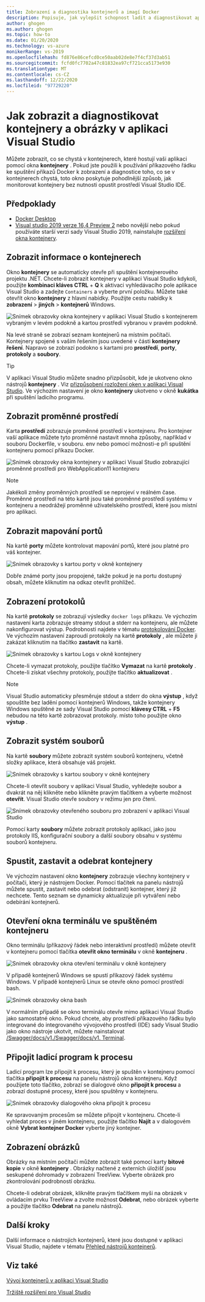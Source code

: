 ```yaml
---
title: Zobrazení a diagnostika kontejnerů a imagí Docker
description: Popisuje, jak vylepšit schopnost ladit a diagnostikovat aplikace založené na kontejnerech v aplikaci Visual Studio pomocí okna nástroje, které vám umožní zjistit, co se v kontejnerech hostujících vaší aplikaci nachází.
author: ghogen
ms.author: ghogen
ms.topic: how-to
ms.date: 01/20/2020
ms.technology: vs-azure
monikerRange: vs-2019
ms.openlocfilehash: fd876e86cefcd0ce50aab02de8e7f4cf37d3ab51
ms.sourcegitcommit: fcfd0fc7702a47c81832ea97cf721cca5173e930
ms.translationtype: MT
ms.contentlocale: cs-CZ
ms.lasthandoff: 12/22/2020
ms.locfileid: "97729220"
---
```

# <a name="how-to-view-and-diagnose-containers-and-images-in-visual-studio"></a>Jak zobrazit a diagnostikovat kontejnery a obrázky v aplikaci Visual Studio

Můžete zobrazit, co se chystá v kontejnerech, které hostují vaši aplikaci pomocí okna **kontejnery** . Pokud jste použili k používání příkazového řádku ke spuštění příkazů Docker k zobrazení a diagnostice toho, co se v kontejnerech chystá, toto okno poskytuje pohodlnější způsob, jak monitorovat kontejnery bez nutnosti opustit prostředí Visual Studio IDE.

## <a name="prerequisites"></a>Předpoklady

- [Docker Desktop](https://hub.docker.com/editions/community/docker-ce-desktop-windows)
- [Visual studio 2019 verze 16,4 Preview 2](https://visualstudio.microsoft.com/downloads) nebo novější nebo pokud používáte starší verzi sady Visual Studio 2019, nainstalujte [rozšíření okna kontejnery](https://marketplace.visualstudio.com/items?itemName=ms-azuretools.vs-containers-tools-extensions).

## <a name="view-information-about-your-containers"></a>Zobrazit informace o kontejnerech

Okno **kontejnery** se automaticky otevře při spuštění kontejnerového projektu .NET. Chcete-li zobrazit kontejnery v aplikaci Visual Studio kdykoli, použijte **kombinaci kláves CTRL** + **Q** k aktivaci vyhledávacího pole aplikace Visual Studio a zadejte `Containers` a vyberte první položku. Můžete také otevřít okno **kontejnery** z hlavní nabídky. Použijte cestu nabídky k **zobrazení**  >  **jiných**  >  **kontejnerů** Windows.  

![Snímek obrazovky okna kontejnery v aplikaci Visual Studio s kontejnerem vybraným v levém podokně a kartou prostředí vybranou v pravém podokně.](media/view-and-diagnose-containers/container-window.png)

Na levé straně se zobrazí seznam kontejnerů na místním počítači. Kontejnery spojené s vaším řešením jsou uvedené v části **kontejnery řešení**. Napravo se zobrazí podokno s kartami pro **prostředí**, **porty**, **protokoly** a **soubory**.

> [!TIP]
> V aplikaci Visual Studio můžete snadno přizpůsobit, kde je ukotveno okno nástrojů **kontejnery** . Viz [přizpůsobení rozložení oken v aplikaci Visual Studio](../ide/customizing-window-layouts-in-visual-studio.md). Ve výchozím nastavení je okno **kontejnery** ukotveno v okně **kukátka** při spuštění ladicího programu.

## <a name="view-environment-variables"></a>Zobrazit proměnné prostředí

Karta **prostředí** zobrazuje proměnné prostředí v kontejneru. Pro kontejner vaší aplikace můžete tyto proměnné nastavit mnoha způsoby, například v souboru Dockerfile, v souboru. env nebo pomocí možnosti-e při spuštění kontejneru pomocí příkazu Docker.

![Snímek obrazovky okna kontejnery v aplikaci Visual Studio zobrazující proměnné prostředí pro WebApplication11 kontejneru](media/view-and-diagnose-containers/containers-environment-vars.png)

> [!NOTE]
> Jakékoli změny proměnných prostředí se neprojeví v reálném čase. Proměnné prostředí na této kartě jsou také proměnné prostředí systému v kontejneru a neodrážejí proměnné uživatelského prostředí, které jsou místní pro aplikaci.

## <a name="view-port-mappings"></a>Zobrazit mapování portů

Na kartě **porty** můžete kontrolovat mapování portů, které jsou platné pro váš kontejner.

![Snímek obrazovky s kartou porty v okně kontejnery](media/view-and-diagnose-containers/containers-ports.png)

Dobře známé porty jsou propojené, takže pokud je na portu dostupný obsah, můžete kliknutím na odkaz otevřít prohlížeč.

## <a name="view-logs"></a>Zobrazení protokolů

Na kartě **protokoly** se zobrazují výsledky `docker logs` příkazu. Ve výchozím nastavení karta zobrazuje streamy stdout a stderr na kontejneru, ale můžete nakonfigurovat výstup. Podrobnosti najdete v tématu [protokolování Docker](https://docs.docker.com/config/containers/logging/).  Ve výchozím nastavení zaproudí protokoly na kartě **protokoly** , ale můžete ji zakázat kliknutím na tlačítko **zastavit** na kartě.

![Snímek obrazovky s kartou Logs v okně kontejnery](media/view-and-diagnose-containers/containers-logs.png)

Chcete-li vymazat protokoly, použijte tlačítko **Vymazat** na kartě **protokoly** .  Chcete-li získat všechny protokoly, použijte tlačítko **aktualizovat** .

> [!NOTE]
> Visual Studio automaticky přesměruje stdout a stderr do okna **výstup** , když spouštíte bez ladění pomocí kontejnerů Windows, takže kontejnery Windows spuštěné ze sady Visual Studio pomocí **klávesy CTRL** + **F5** nebudou na této kartě zobrazovat protokoly. místo toho použijte okno **výstup** .

## <a name="view-the-filesystem"></a>Zobrazit systém souborů

Na kartě **soubory** můžete zobrazit systém souborů kontejneru, včetně složky aplikace, která obsahuje váš projekt.

![Snímek obrazovky s kartou soubory v okně kontejnery](media/view-and-diagnose-containers/container-filesystem.png)

Chcete-li otevřít soubory v aplikaci Visual Studio, vyhledejte soubor a dvakrát na něj klikněte nebo klikněte pravým tlačítkem a vyberte možnost **otevřít**. Visual Studio otevře soubory v režimu jen pro čtení.

![Snímek obrazovky otevřeného souboru pro zobrazení v aplikaci Visual Studio](media/view-and-diagnose-containers/container-file-open.png)

Pomocí karty **soubory** můžete zobrazit protokoly aplikací, jako jsou protokoly IIS, konfigurační soubory a další soubory obsahu v systému souborů kontejneru.

## <a name="start-stop-and-remove-containers"></a>Spustit, zastavit a odebrat kontejnery

Ve výchozím nastavení okno **kontejnery** zobrazuje všechny kontejnery v počítači, který je nástrojem Docker. Pomocí tlačítek na panelu nástrojů můžete spustit, zastavit nebo odebrat (odstranit) kontejner, který již nechcete.  Tento seznam se dynamicky aktualizuje při vytváření nebo odebírání kontejnerů.

## <a name="open-a-terminal-window-in-a-running-container"></a>Otevření okna terminálu ve spuštěném kontejneru

Okno terminálu (příkazový řádek nebo interaktivní prostředí) můžete otevřít v kontejneru pomocí tlačítka **otevřít okno terminálu** v okně **kontejneru** .

![Snímek obrazovky okna otevření terminálu v okně kontejnery](media/view-and-diagnose-containers/containers-open-terminal-window.png)

V případě kontejnerů Windows se spustí příkazový řádek systému Windows. V případě kontejnerů Linux se otevře okno pomocí prostředí bash.

![Snímek obrazovky okna bash](media/view-and-diagnose-containers/container-bash-window.png)

V normálním případě se okno terminálu otevře mimo aplikaci Visual Studio jako samostatné okno. Pokud chcete, aby prostředí příkazového řádku bylo integrované do integrovaného vývojového prostředí (IDE) sady Visual Studio jako okno nástroje ukotvit, můžete nainstalovat [/Swagger/docs/v1./Swagger/docs/v1. Terminal](https://marketplace.visualstudio.com/items?itemName=DanielGriffen.WhackWhackTerminal).

## <a name="attach-the-debugger-to-a-process"></a>Připojit ladicí program k procesu

Ladicí program lze připojit k procesu, který je spuštěn v kontejneru pomocí tlačítka **připojit k procesu** na panelu nástrojů okna kontejneru. Když použijete toto tlačítko, zobrazí se dialogové okno **připojit k procesu** a zobrazí dostupné procesy, které jsou spuštěny v kontejneru.  

![Snímek obrazovky dialogového okna připojit k procesu](media/view-and-diagnose-containers/containers-attach-to-process.jpg)

Ke spravovaným procesům se můžete připojit v kontejneru. Chcete-li vyhledat proces v jiném kontejneru, použijte tlačítko **Najít** a v dialogovém okně **Vybrat kontejner Docker** vyberte jiný kontejner.

## <a name="viewing-images"></a>Zobrazení obrázků

Obrázky na místním počítači můžete zobrazit také pomocí karty **bitové kopie** v okně **kontejnery** . Obrázky načtené z externích úložišť jsou seskupené dohromady v zobrazení TreeView. Vyberte obrázek pro zkontrolování podrobností obrázku.

Chcete-li odebrat obrázek, klikněte pravým tlačítkem myši na obrázek v ovládacím prvku TreeView a zvolte možnost **Odebrat**, nebo obrázek vyberte a použijte tlačítko **Odebrat** na panelu nástrojů.

## <a name="next-steps"></a>Další kroky

Další informace o nástrojích kontejnerů, které jsou dostupné v aplikaci Visual Studio, najdete v tématu [Přehled nástrojů kontejnerů](overview.md).

## <a name="see-also"></a>Viz také

[Vývoj kontejnerů v aplikaci Visual Studio](./index.yml)

[Tržiště rozšíření pro Visual Studio](https://marketplace.visualstudio.com/)